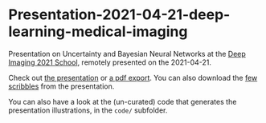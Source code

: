 # Presentation-2021-04-21-deep-learning-medical-imaging

Presentation on Uncertainty and Bayesian Neural Networks at the [Deep Imaging 2021 School](https://deepimaging2021.sciencesconf.org/), remotely presented on the 2021-04-21.

Check out [the presentation](https://twitwi.github.io/Presentation-2021-04-21-deep-learning-medical-imaging) or [a pdf export](https://twitwi.github.io/Presentation-2021-04-21-deep-learning-medical-imaging/Presentation-2021-04-21-deep-learning-medical-imaging.pdf).
You can also download the <a href="https://twitwi.github.io/Presentation-2021-04-21-deep-learning-medical-imaging/scribbles-while-recording.pdf">few scribbles<a/> from the presentation.

You can also have a look at the (un-curated) code that generates the presentation illustrations, in the `code/` subfolder.
